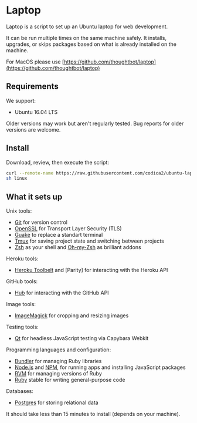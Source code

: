 Laptop
======

Laptop is a script to set up an Ubuntu laptop for web development.

It can be run multiple times on the same machine safely.
It installs, upgrades, or skips packages
based on what is already installed on the machine.

For MacOS please use [https://github.com/thoughtbot/laptop](https://github.com/thoughtbot/laptop)

Requirements
------------

We support:

* Ubuntu 16.04 LTS

Older versions may work but aren't regularly tested. Bug reports for older
versions are welcome.

Install
-------

Download, review, then execute the script:

```sh
curl --remote-name https://raw.githubusercontent.com/codica2/ubuntu-laptop-script/master/linux
sh linux
```

What it sets up
---------------

Unix tools:

* [Git] for version control
* [OpenSSL] for Transport Layer Security (TLS)
* [Guake] to replace a standart terminal
* [Tmux] for saving project state and switching between projects
* [Zsh] as your shell and [Oh-my-Zsh] as brilliant addons

[Git]: https://git-scm.com/
[OpenSSL]: https://www.openssl.org/
[Guake]: http://guake-project.org/
[Tmux]: http://tmux.github.io/
[Zsh]: http://www.zsh.org/
[Oh-my-Zsh]: http://ohmyz.sh/

Heroku tools:

* [Heroku Toolbelt] and [Parity] for interacting with the Heroku API

[Heroku Toolbelt]: https://toolbelt.heroku.com/

GitHub tools:

* [Hub] for interacting with the GitHub API

[Hub]: http://hub.github.com/

Image tools:

* [ImageMagick] for cropping and resizing images

Testing tools:

* [Qt] for headless JavaScript testing via Capybara Webkit

[Qt]: http://qt-project.org/

Programming languages and configuration:

* [Bundler] for managing Ruby libraries
* [Node.js] and [NPM], for running apps and installing JavaScript packages
* [RVM] for managing versions of Ruby
* [Ruby] stable for writing general-purpose code

[Bundler]: http://bundler.io/
[ImageMagick]: http://www.imagemagick.org/
[Node.js]: http://nodejs.org/
[NPM]: https://www.npmjs.org/
[RVM]: https://github.com/sstephenson/rbenv
[Ruby]: https://www.ruby-lang.org/en/

Databases:

* [Postgres] for storing relational data

[Postgres]: http://www.postgresql.org/

It should take less than 15 minutes to install (depends on your machine).
